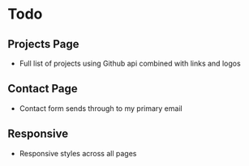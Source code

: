 # Todo

## Projects Page
- Full list of projects using Github api combined with links and logos

## Contact Page
- Contact form sends through to my primary email

## Responsive
- Responsive styles across all pages

